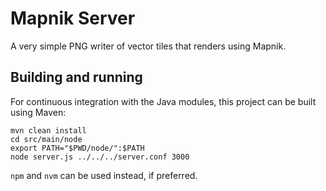 # Mapnik Server

A very simple PNG writer of vector tiles that renders using Mapnik.

## Building and running

For continuous integration with the Java modules, this project can be built using Maven:

```
mvn clean install
cd src/main/node
export PATH="$PWD/node/":$PATH
node server.js ../../../server.conf 3000
```

`npm` and `nvm` can be used instead, if preferred.

